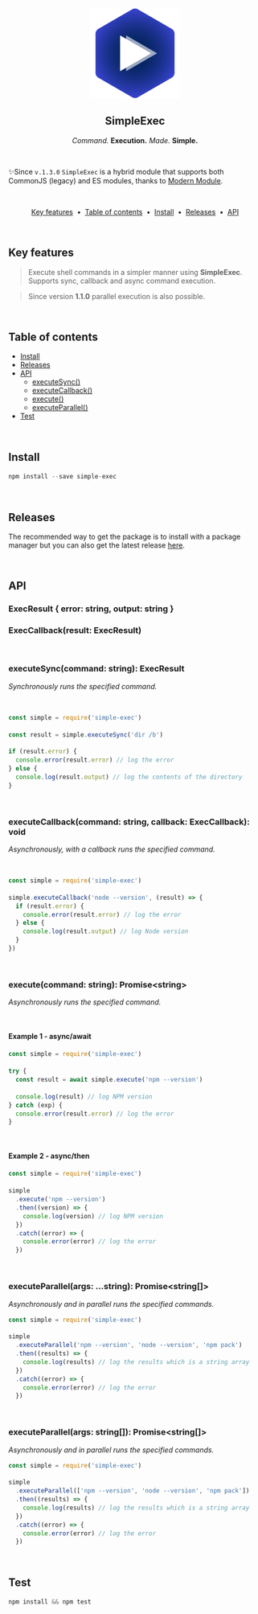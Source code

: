 <p align="center">
	<img src="https://github.com/igorskyflyer/npm-simple-exec/raw/master/assets/simple-exec.png" title="SimpleExec - Command. Execution. Made. Simple." alt="SimpleExec" width="180" height="180">
</p>

<h2 align="center">SimpleExec</h2>

<p align="center">
	<em>Command.</em> <strong>Execution.</strong> <em>Made.</em> <strong>Simple.</strong>
</p>

<br>

✨Since `v.1.3.0` `SimpleExec` is a hybrid module that supports both CommonJS (legacy) and ES modules, thanks to [Modern Module](https://github.com/igorskyflyer/npm-modern-module).

<br>

<p align="center">
 <a href="#key-features">Key features</a>
 &nbsp;&#8226;&nbsp;
 <a href="#table-of-contents">Table of contents</a>
 &nbsp;&#8226;&nbsp;
 <a href="#install">Install</a>
 &nbsp;&#8226;&nbsp;
 <a href="#releases">Releases</a>
 &nbsp;&#8226;&nbsp;
 <a href="#api">API</a>
</p>

<br>

## Key features

> Execute shell commands in a simpler manner using **SimpleExec**.<br>
> Supports sync, callback and async command execution.

> Since version **1.1.0** parallel execution is also possible.

<br>

## Table of contents

<!--generated by TOC-->

- [Install](#install)
- [Releases](#releases)
- [API](#api)
  - [executeSync&#40;&#41;](#executesynccommand-string-execresult)
  - [executeCallback&#40;&#41;](#executecallbackcommand-string-callback-execcallback-void)
  - [execute&#40;&#41;](#executecommand-string-promisestring)
  - [executeParallel&#40;&#41;](#executeparallelargs-string-promisestring)
- [Test](#test)
  <!--/generated by TOC-->

<br>

## Install

```js
npm install --save simple-exec
```

<br>

## Releases

The recommended way to get the package is to install with a package manager but you can also get the latest release [here](https://github.com/igorskyflyer/npm-simple-exec/releases/latest).

<br>

## API

### ExecResult { error: string, output: string }

### ExecCallback(result: ExecResult)

<br>

### executeSync(command: string): ExecResult

_Synchronously runs the specified command._

<br>

```js
const simple = require('simple-exec')

const result = simple.executeSync('dir /b')

if (result.error) {
  console.error(result.error) // log the error
} else {
  console.log(result.output) // log the contents of the directory
}
```

<br>

### executeCallback(command: string, callback: ExecCallback): void

_Asynchronously, with a callback runs the specified command._

<br>

```js
const simple = require('simple-exec')

simple.executeCallback('node --version', (result) => {
  if (result.error) {
    console.error(result.error) // log the error
  } else {
    console.log(result.output) // log Node version
  }
})
```

<br>

### execute(command: string): Promise&lt;string&gt;

_Asynchronously runs the specified command._

<br>

#### Example 1 - async/await

```js
const simple = require('simple-exec')

try {
  const result = await simple.execute('npm --version')

  console.log(result) // log NPM version
} catch (exp) {
  console.error(result.error) // log the error
}
```

<br>

#### Example 2 - async/then

```js
const simple = require('simple-exec')

simple
  .execute('npm --version')
  .then((version) => {
    console.log(version) // log NPM version
  })
  .catch((error) => {
    console.error(error) // log the error
  })
```

<br>

### executeParallel(args: ...string): Promise&lt;string[]&gt;

_Asynchronously and in parallel runs the specified commands._

```js
const simple = require('simple-exec')

simple
  .executeParallel('npm --version', 'node --version', 'npm pack')
  .then((results) => {
    console.log(results) // log the results which is a string array
  })
  .catch((error) => {
    console.error(error) // log the error
  })
```

<br>

### executeParallel(args: string[]): Promise&lt;string[]&gt;

_Asynchronously and in parallel runs the specified commands._

```js
const simple = require('simple-exec')

simple
  .executeParallel(['npm --version', 'node --version', 'npm pack'])
  .then((results) => {
    console.log(results) // log the results which is a string array
  })
  .catch((error) => {
    console.error(error) // log the error
  })
```

<br>

## Test

```js
npm install && npm test
```
